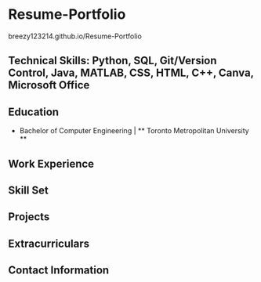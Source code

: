 # Resume-Portfolio
breezy123214.github.io/Resume-Portfolio
## Technical Skills: Python, SQL, Git/Version Control, Java, MATLAB, CSS, HTML, C++, Canva, Microsoft Office

## Education
- Bachelor of Computer Engineering | ** Toronto Metropolitan University **
## Work Experience
## Skill Set
## Projects
## Extracurriculars
## Contact Information
